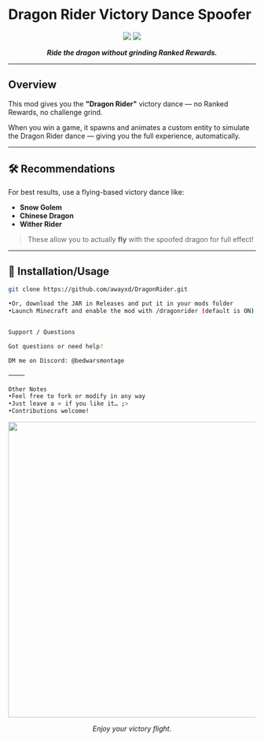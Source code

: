  <h1 align="left">
  Dragon Rider Victory Dance Spoofer
</h1>

<p align="center">
  <img src="https://img.shields.io/github/stars/awayxd/DragonRider?color=6f42c1&style=flat-square">
  <img src="https://img.shields.io/badge/minecraft-mod-purple?style=flat-square&logo=minecraft&color=6f42c1">
</p>

<p align="center">
  <b><i>Ride the dragon without grinding Ranked Rewards.</i></b>
</p>

---

##  Overview

This mod gives you the <b>"Dragon Rider"</b> victory dance — no Ranked Rewards, no challenge grind.

When you win a game, it spawns and animates a custom entity to simulate the Dragon Rider dance — giving you the full experience, automatically. 

---

## 🛠️ Recommendations

For best results, use a flying-based victory dance like:

- **Snow Golem**
- **Chinese Dragon**
- **Wither Rider**

> These allow you to actually **fly** with the spoofed dragon for full effect!

---

## 📂 Installation/Usage

```sh
git clone https://github.com/awayxd/DragonRider.git

•Or, download the JAR in Releases and put it in your mods folder
•Launch Minecraft and enable the mod with /dragonrider (default is ON)


Support / Questions

Got questions or need help?

DM me on Discord: @bedwarsmontage

⸻

Other Notes
•Feel free to fork or modify in any way
•Just leave a ⭐ if you like it… ;>
•Contributions welcome!
```

<p align="center">
  <img src="https://i.makeagif.com/media/4-30-2015/blTGfn.gif" width="600px">
</p>
<p align="center">
  <i>Enjoy your victory flight.</i> 
</p>

